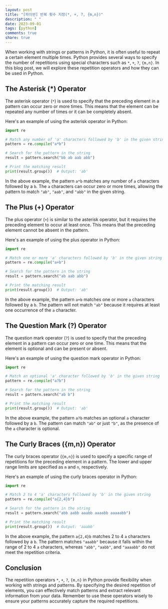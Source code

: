 ```yaml
---
layout: post
title: "[파이썬] 반복 횟수 지정(*, +, ?, {m,n})"
description: " "
date: 2023-09-01
tags: [python]
comments: true
share: true
---
```


When working with strings or patterns in Python, it is often useful to repeat a certain element multiple times. Python provides several ways to specify the number of repetitions using special characters such as `*`, `+`, `?`, `{m,n}`. In this blog post, we will explore these repetition operators and how they can be used in Python.

## The Asterisk (*) Operator

The asterisk operator (`*`) is used to specify that the preceding element in a pattern can occur zero or more times. This means that the element can be repeated any number of times or it can be completely absent.

Here's an example of using the asterisk operator in Python:

```python
import re

# Match any number of 'a' characters followed by 'b' in the given string
pattern = re.compile("a*b")

# Search for the pattern in the string
result = pattern.search("bb ab aab abb")

# Print the matching result
print(result.group())  # Output: 'ab'
```

In the above example, the pattern `a*b` matches any number of `a` characters followed by a `b`. The `a` characters can occur zero or more times, allowing the pattern to match `"ab"`, `"aab"`, and `"abb"` in the given string.

## The Plus (+) Operator

The plus operator (`+`) is similar to the asterisk operator, but it requires the preceding element to occur at least once. This means that the preceding element cannot be absent in the pattern.

Here's an example of using the plus operator in Python:

```python
import re

# Match one or more 'a' characters followed by 'b' in the given string
pattern = re.compile("a+b")

# Search for the pattern in the string
result = pattern.search("ab aab abb")

# Print the matching result
print(result.group())  # Output: 'ab'
```

In the above example, the pattern `a+b` matches one or more `a` characters followed by a `b`. The pattern will not match `"ab"` because it requires at least one occurrence of the `a` character.

## The Question Mark (?) Operator

The question mark operator (`?`) is used to specify that the preceding element in a pattern can occur zero or one time. This means that the element is optional and can be present or absent.

Here's an example of using the question mark operator in Python:

```python
import re

# Match an optional 'a' character followed by 'b' in the given string
pattern = re.compile("a?b")

# Search for the pattern in the string
result = pattern.search("ab b")

# Print the matching result
print(result.group())  # Output: 'ab'
```

In the above example, the pattern `a?b` matches an optional `a` character followed by a `b`. The pattern can match `"ab"` or just `"b"`, as the presence of the `a` character is optional.

## The Curly Braces ({m,n}) Operator

The curly braces operator (`{m,n}`) is used to specify a specific range of repetitions for the preceding element in a pattern. The lower and upper range limits are specified as `m` and `n`, respectively.

Here's an example of using the curly braces operator in Python:

```python
import re

# Match 2 to 4 'a' characters followed by 'b' in the given string
pattern = re.compile("a{2,4}b")

# Search for the pattern in the string
result = pattern.search("abb aabb aaabb aaaabb aaaaabb")

# Print the matching result
print(result.group())  # Output: 'aaabb'
```

In the above example, the pattern `a{2,4}b` matches 2 to 4 `a` characters followed by a `b`. The pattern matches `"aaabb"` because it falls within the range of 2 to 4 `a` characters, whereas `"abb"`, `"aabb"`, and `"aaaabb"` do not meet the repetition criteria.

## Conclusion

The repetition operators `*`, `+`, `?`, `{m,n}` in Python provide flexibility when working with strings and patterns. By specifying the desired repetition of elements, you can effectively match patterns and extract relevant information from your data. Remember to use these operators wisely to ensure your patterns accurately capture the required repetitions.